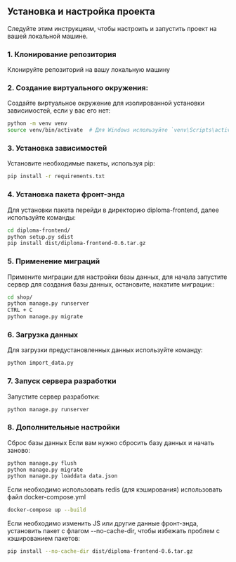 ## Установка и настройка проекта

Следуйте этим инструкциям, чтобы настроить и запустить проект на вашей локальной машине.

### 1. Клонирование репозитория

Клонируйте репозиторий на вашу локальную машину

### 2. Создание виртуального окружения:

Создайте виртуальное окружение для изолированной установки зависимостей, если у вас его нет:

```sh 
python -m venv venv
source venv/bin/activate  # Для Windows используйте `venv\Scripts\activate`
```

### 3. Установка зависимостей

Установите необходимые пакеты, используя pip:

```sh 
pip install -r requirements.txt
```

### 4. Установка пакета фронт-энда

Для установки пакета перейди в директорию diploma-frontend, далее используйте команды:

```sh
cd diploma-frontend/
python setup.py sdist
pip install dist/diploma-frontend-0.6.tar.gz 
```

### 5. Применение миграций

Примените миграции для настройки базы данных, для начала запустите сервер для создания базы
данных, остановите, накатите миграции::

```sh 
cd shop/
python manage.py runserver
CTRL + C 
python manage.py migrate
```

### 6. Загрузка данных

Для загрузки предустановленных данных используйте команду:

```sh 
python import_data.py
```

### 7. Запуск сервера разработки

Запустите сервер разработки:

```sh 
python manage.py runserver
```

### 8. Дополнительные настройки

Сброс базы данных
Если вам нужно сбросить базу данных и начать заново:

```sh 
python manage.py flush
python manage.py migrate
python manage.py loaddata data.json
```

Если необходимо использовать redis (для кэширования) использовать файл docker-compose.yml

```sh 
docker-compose up --build
```

Если необходимо изменить JS или другие данные фронт-энда, установить пакет с флагом --no-cache-dir, 
чтобы избежать проблем с кэшированием пакетов:
```sh
pip install --no-cache-dir dist/diploma-frontend-0.6.tar.gz
```